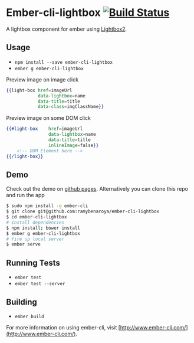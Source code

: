 # Ember-cli-lightbox [![Build Status](https://travis-ci.org/ramybenaroya/ember-cli-lightbox.svg?branch=master)](https://travis-ci.org/ramybenaroya/ember-cli-lightbox)

A lightbox component for ember using [Lightbox2](http://lokeshdhakar.com/projects/lightbox2/).

## Usage

* `npm install --save ember-cli-lightbox`
* `ember g ember-cli-lightbox`

Preview image on image click
```hbs
{{light-box href=imageUrl
			data-lightbox=name 
			data-title=title
			data-class=imgClassName}}
```

Preview image on some DOM click
```hbs
{{#light-box 	href=imageUrl
				data-lightbox=name
				data-title=title
				inlineImage=false}}
    <!-- DOM Element here -->
{{/light-box}}
```

## Demo
Check out the demo on [github pages](http://ramybenaroya.github.io/ember-cli-lightbox/ "Ember-cli-lightbox Demo").
Alternatively you can clone this repo and run the app

```sh
$ sudo npm install -g ember-cli
$ git clone git@github.com:ramybenaroya/ember-cli-lightbox
$ cd ember-cli-lightbox
# install dependencies
$ npm install; bower install
$ ember g ember-cli-lightbox
# fire up local server
$ ember serve
```

## Running Tests

* `ember test`
* `ember test --server`

## Building

* `ember build`

For more information on using ember-cli, visit [http://www.ember-cli.com/](http://www.ember-cli.com/).
